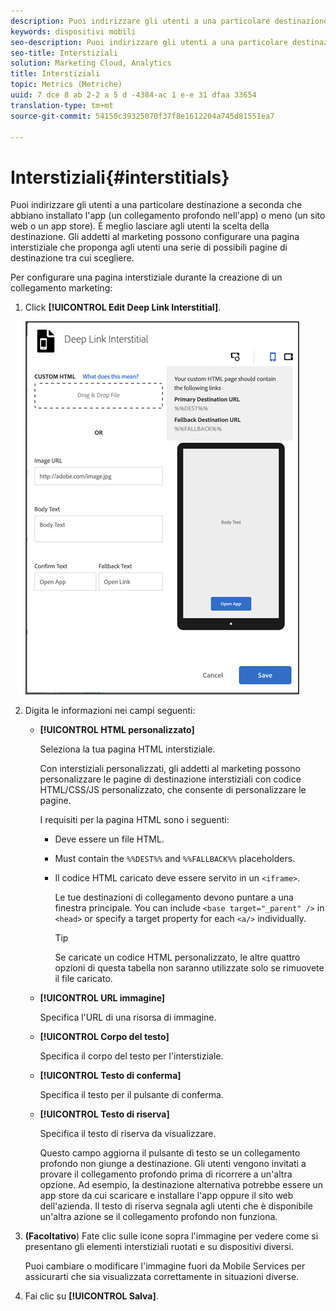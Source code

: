 ```yaml
---
description: Puoi indirizzare gli utenti a una particolare destinazione a seconda che abbiano installato l'app (un collegamento profondo nell'app) o meno (un sito web o un app store).
keywords: dispositivi mobili
seo-description: Puoi indirizzare gli utenti a una particolare destinazione a seconda che abbiano installato l'app (un collegamento profondo nell'app) o meno (un sito web o un app store).
seo-title: Interstiziali
solution: Marketing Cloud, Analytics
title: Interstiziali
topic: Metrics (Metriche)
uuid: 7 dce 8 ab 2-2 a 5 d -4384-ac 1 e-e 31 dfaa 33654
translation-type: tm+mt
source-git-commit: 54150c39325070f37f8e1612204a745d81551ea7

---
```



# Interstiziali{#interstitials}

Puoi indirizzare gli utenti a una particolare destinazione a seconda che abbiano installato l'app (un collegamento profondo nell'app) o meno (un sito web o un app store). È meglio lasciare agli utenti la scelta della destinazione. Gli addetti al marketing possono configurare una pagina interstiziale che proponga agli utenti una serie di possibili pagine di destinazione tra cui scegliere.

Per configurare una pagina interstiziale durante la creazione di un collegamento marketing:

1. Click **[!UICONTROL Edit Deep Link Interstitial]**.

   ![Interstiziale collegamento profondo](assets/interstitial2.png)

1. Digita le informazioni nei campi seguenti:

   * **[!UICONTROL HTML personalizzato]**

      Seleziona la tua pagina HTML interstiziale.

      Con interstiziali personalizzati, gli addetti al marketing possono personalizzare le pagine di destinazione interstiziali con codice HTML/CSS/JS personalizzato, che consente di personalizzare le pagine.

      I requisiti per la pagina HTML sono i seguenti:

      * Deve essere un file HTML.
      * Must contain the `%%DEST%%` and `%%FALLBACK%%` placeholders.
      * Il codice HTML caricato deve essere servito in un `<iframe>`.

         Le tue destinazioni di collegamento devono puntare a una finestra principale. You can include `<base target="_parent" />` in `<head>` or specify a target property for each `<a/>` individually.

         >[!TIP]
         >
         >Se caricate un codice HTML personalizzato, le altre quattro opzioni di questa tabella non saranno utilizzate solo se rimuovete il file caricato.
   * **[!UICONTROL URL immagine]**

      Specifica l'URL di una risorsa di immagine.

   * **[!UICONTROL Corpo del testo]**

      Specifica il corpo del testo per l'interstiziale.

   * **[!UICONTROL Testo di conferma]**

      Specifica il testo per il pulsante di conferma.

   * **[!UICONTROL Testo di riserva]**

      Specifica il testo di riserva da visualizzare.

      Questo campo aggiorna il pulsante di testo se un collegamento profondo non giunge a destinazione. Gli utenti vengono invitati a provare il collegamento profondo prima di ricorrere a un'altra opzione. Ad esempio, la destinazione alternativa potrebbe essere un app store da cui scaricare e installare l'app oppure il sito web dell'azienda. Il testo di riserva segnala agli utenti che è disponibile un'altra azione se il collegamento profondo non funziona.


1. **(Facoltativo**) Fate clic sulle icone sopra l'immagine per vedere come si presentano gli elementi interstiziali ruotati e su dispositivi diversi.

   Puoi cambiare o modificare l'immagine fuori da Mobile Services per assicurarti che sia visualizzata correttamente in situazioni diverse.
1. Fai clic su **[!UICONTROL Salva]**.
